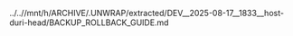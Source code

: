 ../..//mnt/h/ARCHIVE/.UNWRAP/extracted/DEV__2025-08-17__1833__host-duri-head/BACKUP_ROLLBACK_GUIDE.md